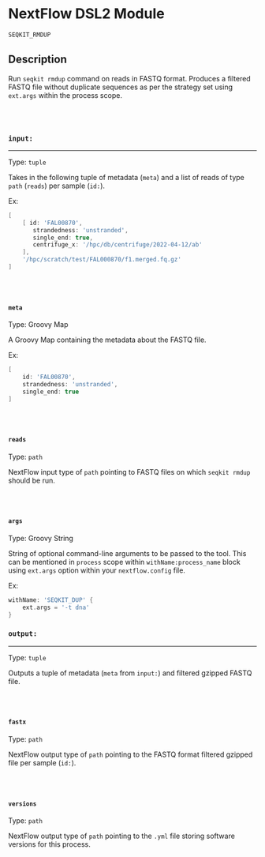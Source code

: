 # NextFlow DSL2 Module

```bash
SEQKIT_RMDUP
```

## Description

Run `seqkit rmdup` command on reads in FASTQ format. Produces a filtered FASTQ file without duplicate sequences as per the strategy set using `ext.args` within the process scope.

\
&nbsp;

### `input:`

___

Type: `tuple`

Takes in the following tuple of metadata (`meta`) and a list of reads of type `path` (`reads`) per sample (`id:`).

Ex:

```groovy
[
    [ id: 'FAL00870',
       strandedness: 'unstranded',
       single_end: true,
       centrifuge_x: '/hpc/db/centrifuge/2022-04-12/ab'
    ],
    '/hpc/scratch/test/FAL000870/f1.merged.fq.gz'
]
```

\
&nbsp;

#### `meta`

Type: Groovy Map

A Groovy Map containing the metadata about the FASTQ file.

Ex:

```groovy
[
    id: 'FAL00870',
    strandedness: 'unstranded',
    single_end: true
]
```

\
&nbsp;

#### `reads`

Type: `path`

NextFlow input type of `path` pointing to FASTQ files on which `seqkit rmdup` should be run.

\
&nbsp;

#### `args`

Type: Groovy String

String of optional command-line arguments to be passed to the tool. This can be mentioned in `process` scope within `withName:process_name` block using `ext.args` option within your `nextflow.config` file.

Ex:

```groovy
withName: 'SEQKIT_DUP' {
    ext.args = '-t dna'
}
```

### `output:`

___

Type: `tuple`

Outputs a tuple of metadata (`meta` from `input:`) and filtered gzipped FASTQ file.

\
&nbsp;

#### `fastx`

Type: `path`

NextFlow output type of `path` pointing to the FASTQ format filtered gzipped file per sample (`id:`).

\
&nbsp;

#### `versions`

Type: `path`

NextFlow output type of `path` pointing to the `.yml` file storing software versions for this process.
